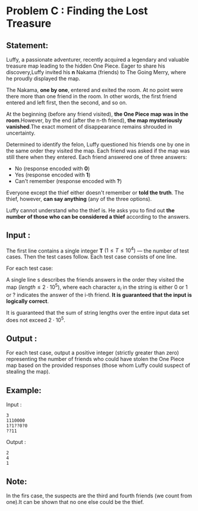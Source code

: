 # Problem C : Finding the Lost Treasure

## Statement:

Luffy, a passionate adventurer, recently acquired a legendary and valuable treasure map leading to the hidden One Piece. Eager to share his discovery,Luffy invited his **n** Nakama (friends) to The Going Merry, where he proudly displayed the map.

The Nakama, **one by one**, entered and exited the room. At no point were there more than one friend in the room. In other words, the first friend entered and left first, then the second, and so on.

At the beginning (before any friend visited), **the One Piece map was in the room**.However, by the end (after the n-th friend), **the map mysteriously vanished**.The exact moment of disappearance remains shrouded in uncertainty.

Determined to identify the felon, Luffy questioned his friends one by one in the same order they visited the map. Each friend was asked if the map was still there when they entered. Each friend answered one of three answers:

- No (response encoded with **0**)
- Yes (response encoded with **1**)
- Can't remember (response encoded with **?**)

Everyone except the thief either doesn't remember or **told the truth**. The thief, however, **can say anything** (any of the three options).

Luffy cannot understand who the thief is. He asks you to find out **the number of those who can be considered a thief** according to the answers.

## Input :

The first line contains a single integer **T** $(1≤T≤10^4)$ — the number of test cases. Then the test cases follow. Each test case consists of one line.

For each test case:

A single line s describes the friends answers in the order they visited the map $(length ≤ 2⋅10^5)$, where each character $s_i$ in the string is either 0 or 1 or ? indicates the answer of the i-th friend.
**It is guaranteed that the input is logically correct**.

It is guaranteed that the sum of string lengths over the entire input data set does not exceed $2⋅10^5$.

## Output :

For each test case, output a positive integer (strictly greater than zero) representing the number of friends who could have stolen the One Piece map based on the provided responses (those whom Luffy could suspect of stealing the map).

## Example:

Input :

```
3
1110000
1?1??0?0
??11
```

Output :

```
2
4
1
```

## Note:

In the firs case, the suspects are the third and fourth friends (we count from one).It can be shown that no one else could be the thief.
